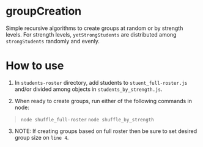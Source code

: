 # groupCreation
Simple recursive algorithms to create groups at random or by strength levels. For strength levels, `yetStrongStudents` are distributed among `strongStudents` randomly and evenly. 

# How to use
1. In `students-roster` directory, add students to `stuent_full-roster.js` and/or divided among objects in `students_by_strength.js`.

2. When ready to create groups, run either of the following commands in node: 
> `node shuffle_full-roster`
> `node shuffle_by_strength`

3. NOTE: If creating groups based on full roster then be sure to set desired group size on `line 4`.

